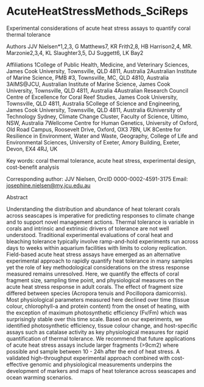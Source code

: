 # AcuteHeatStressMethods_SciReps

Experimental considerations of acute heat stress assays to quantify coral thermal tolerance

Authors
JJV Nielsen*1,2,3, G Matthews7, KR Frith2,8, HB Harrison2,4, MR. Marzonie2,3,4, KL Slaughter3,5, DJ Suggett6, LK Bay2

Affiliations 
1College of Public Health, Medicine, and Veterinary Sciences, James Cook University, Townsville, QLD 4811, Australia
2Australian Institute of Marine Science, PMB #3, Townsville, MC, QLD 4810, Australia
3AIMS@JCU, Australian Institute of Marine Science, James Cook University, Townsville, QLD 4811, Australia
4Australian Research Council Centre of Excellence for Coral Reef Studies, James Cook University, Townsville, QLD 4811, Australia
5College of Science and Engineering, James Cook University, Townsville, QLD 4811, Australia
6University of Technology Sydney, Climate Change Cluster, Faculty of Science, Ultimo, NSW, Australia
7Wellcome Centre for Human Genetics, University of Oxford, Old Road Campus, Roosevelt Drive, Oxford, OX3 7BN, UK
8Centre for Resilience in Environment, Water and Waste, Geography, College of Life and Environmental Sciences, University of Exeter, Amory Building, Exeter, Devon, EX4 4RJ, UK

Key words: coral thermal tolerance, acute heat stress, experimental design, cost-benefit analysis

Corresponding author: JJV Nielsen, OrcID 0000-0002-4591-3175 Email: josephine.nielsen@my.jcu.edu.au

Abstract 

Understanding the distribution and abundance of heat tolerant corals across seascapes is imperative for predicting responses to climate change and to support novel management actions. Thermal tolerance is variable in corals and intrinsic and extrinsic drivers of tolerance are not well understood. Traditional experimental evaluations of coral heat and bleaching tolerance typically involve ramp-and-hold experiments run across days to weeks within aquarium facilities with limits to colony replication. Field-based acute heat stress assays have emerged as an alternative experimental approach to rapidly quantify heat tolerance in many samples yet the role of key methodological considerations on the stress response measured remains unresolved. Here, we quantify the effects of coral fragment size, sampling time point, and physiological measures on the acute heat stress response in adult corals. The effect of fragment size differed between species (Acropora tenuis and Pocillopora damicornis). Most physiological parameters measured here declined over time (tissue colour, chlorophyll-a and protein content) from the onset of heating, with the exception of maximum photosynthetic efficiency (Fv/Fm) which was surprisingly stable over this time scale. Based on our experiments, we identified photosynthetic efficiency, tissue colour change, and host-specific assays such as catalase activity as key physiological measures for rapid quantification of thermal tolerance. We recommend that future applications of acute heat stress assays include larger fragments (>9cm2) where possible and sample between 10 - 24h after the end of heat stress. A validated high-throughput experimental approach combined with cost-effective genomic and physiological measurements underpins the development of markers and maps of heat tolerance across seascapes and ocean warming scenarios.

